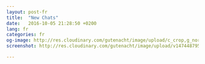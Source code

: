 ```yaml
---
layout: post-fr
title:  "New Chats"
date:   2016-10-05 21:28:50 +0200
lang: fr
categories: fr
og-image: http://res.cloudinary.com/gutenacht/image/upload/c_crop,g_north,h_335,q_100,w_640,x_0,y_0/v1474487956/fr/screenshots/06.jpg
screenshot: http://res.cloudinary.com/gutenacht/image/upload/v1474487956/fr/screenshots/06.jpg

---
```

